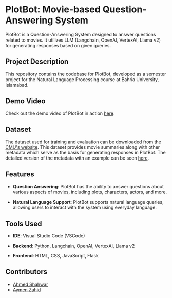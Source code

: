 # PlotBot: Movie-based Question-Answering System

PlotBot is a Question-Answering System designed to answer questions related to movies. It utilizes LLM (Langchain, OpenAI, VertexAI, Llama v2) for generating responses based on given queries.

## Project Description

This repository contains the codebase for PlotBot, developed as a semester project for the Natural Language Processing course at Bahria University, Islamabad.

## Demo Video

Check out the demo video of PlotBot in action [here](https://youtu.be/1kA1UIpNx30).

## Dataset

The dataset used for training and evaluation can be downloaded from the [CMU's website](https://www.cs.cmu.edu/~ark/personas/data/MovieSummaries.tar.gz). This dataset provides movie summaries along with other metadata which serve as the basis for generating responses in PlotBot.
The detailed version of the metadata with an example can be seen [here](https://www.cs.cmu.edu/~ark/personas/).

## Features

- **Question Answering**: PlotBot has the ability to answer questions about various aspects of movies, including plots, characters, actors, and more.
  
- **Natural Language Support**: PlotBot supports natural language queries, allowing users to interact with the system using everyday language.

## Tools Used

- **IDE**: Visual Studio Code (VSCode)
  
- **Backend**: Python, Langchain, OpenAI, VertexAI, Llama v2
  
- **Frontend**: HTML, CSS, JavaScript, Flask

## Contributors

- [Ahmed Shahwar](https://github.com/ahmedshahwar)
- [Aymen Zahid](https://github.com/aymenzahid12)
